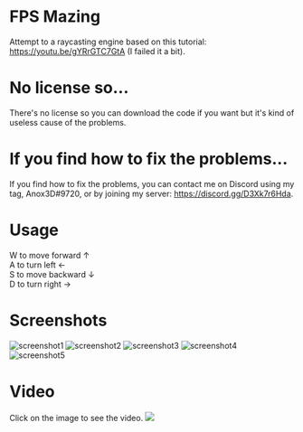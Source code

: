 # FPS Mazing
Attempt to a raycasting engine based on this tutorial: https://youtu.be/gYRrGTC7GtA (I failed it a bit). 

# No license so...
There's no license so you can download the code if you want but it's kind of useless cause of the problems.

# If you find how to fix the problems...
If you find how to fix the problems, you can contact me on Discord using my tag, Anox3D#9720, or by joining my server: https://discord.gg/D3Xk7r6Hda.

# Usage
W to move forward ↑  
A to turn left ←  
S to move backward ↓  
D to turn right →  

# Screenshots
![screenshot1](https://user-images.githubusercontent.com/71902913/108626741-054ced80-7452-11eb-8c5c-abbb4fd6d9bd.png)
![screenshot2](https://user-images.githubusercontent.com/71902913/108626742-05e58400-7452-11eb-82b1-ee2b13569f72.png)
![screenshot3](https://user-images.githubusercontent.com/71902913/108626743-05e58400-7452-11eb-8a31-47954c4c9364.png)
![screenshot4](https://user-images.githubusercontent.com/71902913/108626744-05e58400-7452-11eb-899a-8ad17c22b784.png)
![screenshot5](https://user-images.githubusercontent.com/71902913/108626745-067e1a80-7452-11eb-9202-f70d59b083da.png)

# Video
Click on the image to see the video.
<a target="_blank" href="https://anox3d.github.io/anoxs-thingies/videos/FPS-Mazing/video.mp4">
  <img name="video" src="https://user-images.githubusercontent.com/71902913/112212868-c9a66e80-8c1d-11eb-8cef-ee9e24f0613c.png">
</a>
